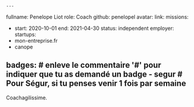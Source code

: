 
    ---
fullname: Penelope Liot
role: Coach 
github: penelopel 
avatar: 
link: 
missions: 
  - start: 2020-10-01
    end: 2021-04-30 
    status: independent
    employer:
startups: 
- mon-entreprise.fr 
- canope

badges: # enleve le commentaire '#' pour indiquer que tu as demandé un badge 
    - segur # Pour Ségur, si tu penses venir 1 fois par semaine
---

Coachagilissime.
